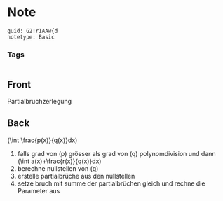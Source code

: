 # Note
```
guid: G2!r1AAw{d
notetype: Basic
```

### Tags
```
```

## Front
Partialbruchzerlegung

## Back
\(\int \frac{p(x)}{q(x)}dx\)
1. falls grad von \(p\) grösser als grad von \(q\) polynomdivision und dann \(\int a(x)+\frac{r(x)}{q(x)}dx\)
2. berechne nullstellen von \(q\)
3. erstelle partialbrüche aus den nullstellen
4. setze bruch mit summe der partialbrüchen gleich und rechne die Parameter aus
